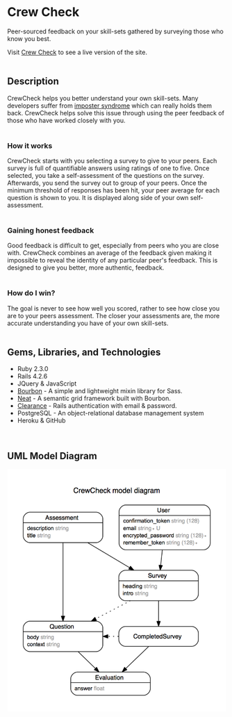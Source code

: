 
# Crew Check
Peer-sourced feedback on your skill-sets gathered by surveying those who know you best.

Visit [Crew Check](https://limitless-temple-49298.herokuapp.com) to see a live version of the site.
<br>
<br>
## Description
CrewCheck helps you better understand your own skill-sets. Many developers suffer from [imposter syndrome](https://en.wikipedia.org/wiki/Impostor_syndrome) which can really holds them back. CrewCheck helps solve this issue through using the peer feedback of those who have worked closely with you.
<br>
<br>
### How it works
CrewCheck starts with you selecting a survey to give to your peers. Each survey is full of quantifiable answers using ratings of one to five. Once selected, you take a self-assessment of the questions on the survey. Afterwards, you send the survey out to group of your peers. Once the minimum threshold of responses has been hit, your peer average for each question is shown to you. It is displayed along side of your own self-assessment.
<br>
<br>
### Gaining honest feedback
Good feedback is difficult to get, especially from peers who you are close with. CrewCheck combines an average of the feedback given making it impossible to reveal the identity of any particular peer's feedback. This is designed to give you better, more authentic, feedback.
<br>
<br>
### How do I win?
The goal is never to see how well you scored, rather to see how close you are to your peers assessment. The closer your assessments are, the more accurate understanding you have of your own skill-sets.
<br>
<br>
## Gems, Libraries, and Technologies
* Ruby 2.3.0
* Rails 4.2.6
* JQuery & JavaScript
* [Bourbon](https://github.com/thoughtbot/bourbon) - A simple and lightweight mixin library for Sass.
* [Neat](https://github.com/thoughtbot/neat) - A semantic grid framework built with Bourbon.
* [Clearance](https://github.com/thoughtbot/clearance) - Rails authentication with email & password.
* PostgreSQL - An object-relational database management system
* Heroku & GitHub
<br>

## UML Model Diagram

![](./erd.png)
